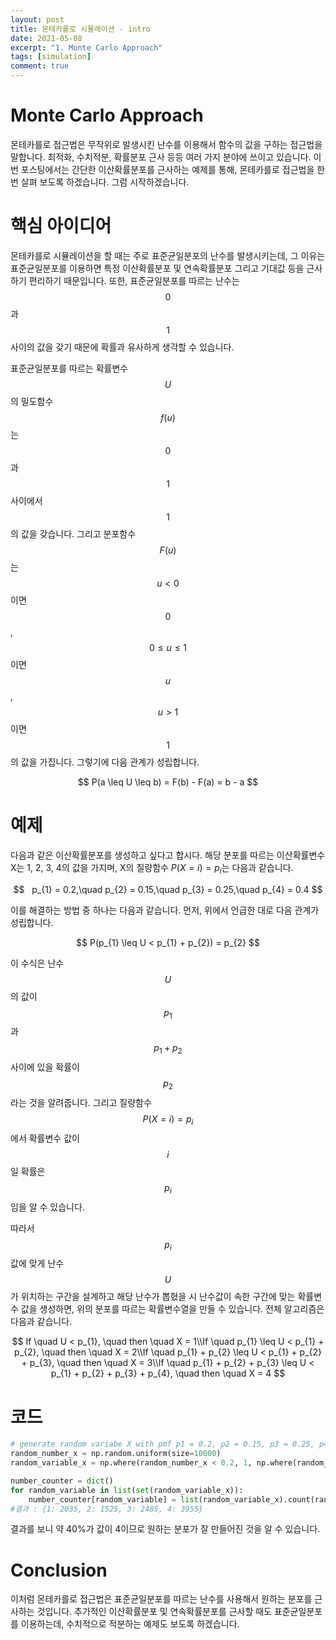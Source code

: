 ```yaml
---
layout: post
title: 몬테카를로 시뮬레이션 - intro
date: 2021-05-08
excerpt: "1. Monte Carlo Approach"
tags: [simulation]
comment: true
---
```


# Monte Carlo Approach

몬테카를로 접근법은 무작위로 발생시킨 난수를 이용해서 함수의 값을 구하는 접근법을 말합니다. 최적화, 수치적분, 확률분포 근사 등등 여러 가지 분야에 쓰이고 있습니다. 이번 포스팅에서는 간단한 이산확률분포를 근사하는 예제를 통해, 몬테카를로 접근법을 한 번 살펴 보도록 하겠습니다. 그럼 시작하겠습니다.



# 핵심 아이디어

몬테카를로 시뮬레이션을 할 때는 주로 표준균일분포의 난수를 발생시키는데, 그 이유는 표준균일분포를 이용하면 특정 이산확률분포 및 연속확률분포 그리고 기대값 등을 근사하기 편리하기 때문입니다. 또한, 표준균일분포를 따르는 난수는 $$0$$ 과 $$1$$ 사이의 값을 갖기 때문에 확률과 유사하게 생각할 수 있습니다. 

표준균일분포를 따르는 확률변수 $$U$$ 의 밀도함수 $$f(u)$$는 $$0$$과 $$1$$ 사이에서 $$1$$의 값을 갖습니다. 그리고 분포함수 $$F(u)$$는 $$u < 0$$이면 $$0$$, $$0 \leq u \leq 1$$이면 $$u$$, $$u > 1$$이면 $$1$$의 값을 가집니다. 그렇기에 다음 관계가 성립합니다.

<p align="center">
$$	
	P(a \leq U \leq b) = F(b) - F(a) = b - a
$$
</p>


# 예제

다음과 같은 이산확률분포를 생성하고 싶다고 합시다. 해당 분포를 따르는 이산확률변수 X는 1, 2, 3, 4의 값을 가지며, X의 질량함수 $P(X=i)=p_{i}$는 다음과 같습니다.

<p align="center">
    $$
 	p_{1} = 0.2,\quad p_{2} = 0.15,\quad p_{3} = 0.25,\quad p_{4} = 0.4
	$$
</p>

이를 해결하는 방법 중 하나는 다음과 같습니다. 먼저, 위에서 언급한 대로 다음 관계가 성립합니다.

<p align="center">
$$
    P(p_{1} \leq U < p_{1} + p_{2}) = p_{2}
$$
</p>

이 수식은 난수 $$U$$의 값이 $$p_{1}$$ 과 $$p_{1} + p_{2}$$ 사이에 있을 확률이 $$p_{2}$$라는 것을 알려줍니다. 그리고 질량함수 $$P(X=i)=p_{i}$$에서 확률변수 값이 $$i$$일 확률은 $$p_{i}$$임을 알 수 있습니다.

따라서 $$p_{i}$$ 값에 맞게 난수 $$U$$가 위치하는 구간을 설계하고 해당 난수가 뽑혔을 시 난수값이 속한 구간에 맞는 확률변수 값을 생성하면, 위의 분포를 따르는 확률변수열을 만들 수 있습니다. 전체 알고리즘은 다음과 같습니다.

<p align="center">	
$$
If \quad U < p_{1}, \quad then \quad X = 1\\If \quad p_{1} \leq U < p_{1} + p_{2}, \quad then \quad X = 2\\If \quad p_{1} + p_{2} \leq U < p_{1} + p_{2} + p_{3}, \quad then \quad X = 3\\If \quad p_{1} + p_{2} + p_{3} \leq U < p_{1} + p_{2} + p_{3} + p_{4}, \quad then \quad X = 4
$$
</p>


# 코드

```python
# generate random variabe X with pmf p1 = 0.2, p2 = 0.15, p3 = 0.25, p4 = 0.4
random_number_x = np.random.uniform(size=10000)
random_variable_x = np.where(random_number_x < 0.2, 1, np.where(random_number_x < 0.35, 2, np.where(random_number_x < 0.6, 3, 4)))

number_counter = dict()
for random_variable in list(set(random_variable_x)):
    number_counter[random_variable] = list(random_variable_x).count(random_variable)
#결과 : {1: 2035, 2: 1525, 3: 2485, 4: 3955}
```

결과를 보니 약 40%가 값이 4이므로 원하는 분포가 잘 만들어진 것을 알 수 있습니다.



# Conclusion

이처럼 몬테카를로 접근법은 표준균일분포를 따르는 난수를 사용해서 원하는 분포를 근사하는 것입니다. 추가적인 이산확률분포 및 연속확률분포를 근사할 때도 표준균일분포를 이용하는데, 수치적으로 적분하는 예제도 보도록 하겠습니다.
